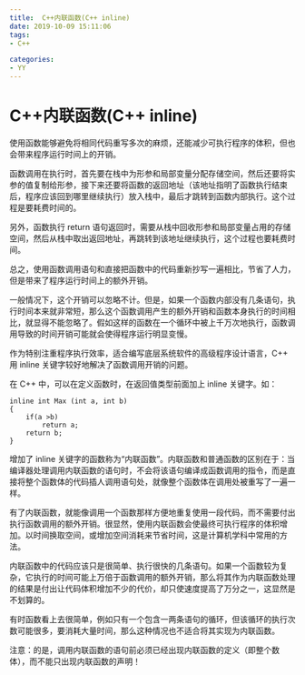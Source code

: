 ```yaml
---
title:  C++内联函数(C++ inline)
date: 2019-10-09 15:11:06
tags: 
- C++

categories: 
- YY
---
```

# C++内联函数(C++ inline)

使用函数能够避免将相同代码重写多次的麻烦，还能减少可执行程序的体积，但也会带来程序运行时间上的开销。

函数调用在执行时，首先要在栈中为形参和局部变量分配存储空间，然后还要将实参的值复制给形参，接下来还要将函数的返回地址（该地址指明了函数执行结束后，程序应该回到哪里继续执行）放入栈中，最后才跳转到函数内部执行。这个过程是要耗费时间的。

另外，函数执行 return 语句返回时，需要从栈中回收形参和局部变量占用的存储空间，然后从栈中取出返回地址，再跳转到该地址继续执行，这个过程也要耗费时间。

总之，使用函数调用语句和直接把函数中的代码重新抄写一遍相比，节省了人力，但是带来了程序运行时间上的额外开销。

一般情况下，这个开销可以忽略不计。但是，如果一个函数内部没有几条语句，执行时间本来就非常短，那么这个函数调用产生的额外开销和函数本身执行的时间相比，就显得不能忽略了。假如这样的函数在一个循环中被上千万次地执行，函数调用导致的时间开销可能就会使得程序运行明显变慢。

作为特别注重程序执行效率，适合编写底层系统软件的高级程序设计语言，C++ 用 inline 关键字较好地解决了函数调用开销的问题。

在 C++ 中，可以在定义函数时，在返回值类型前面加上 inline 关键字。如： 

    inline int Max (int a, int b)
    {
        if(a >b)
            return a;
        return b;
    }

增加了 inline 关键字的函数称为“内联函数”。内联函数和普通函数的区别在于：当编译器处理调用内联函数的语句时，不会将该语句编译成函数调用的指令，而是直接将整个函数体的代码插人调用语句处，就像整个函数体在调用处被重写了一遍一样。

有了内联函数，就能像调用一个函数那样方便地重复使用一段代码，而不需要付出执行函数调用的额外开销。很显然，使用内联函数会使最终可执行程序的体积增加。以时间换取空间，或增加空间消耗来节省时间，这是计算机学科中常用的方法。

内联函数中的代码应该只是很简单、执行很快的几条语句。如果一个函数较为复杂，它执行的时间可能上万倍于函数调用的额外开销，那么将其作为内联函数处理的结果是付出让代码体积增加不少的代价，却只使速度提高了万分之一，这显然是不划算的。

有时函数看上去很简单，例如只有一个包含一两条语句的循环，但该循环的执行次数可能很多，要消耗大量时间，那么这种情况也不适合将其实现为内联函数。

注意：的是，调用内联函数的语句前必须已经出现内联函数的定义（即整个数体），而不能只出现内联函数的声明！